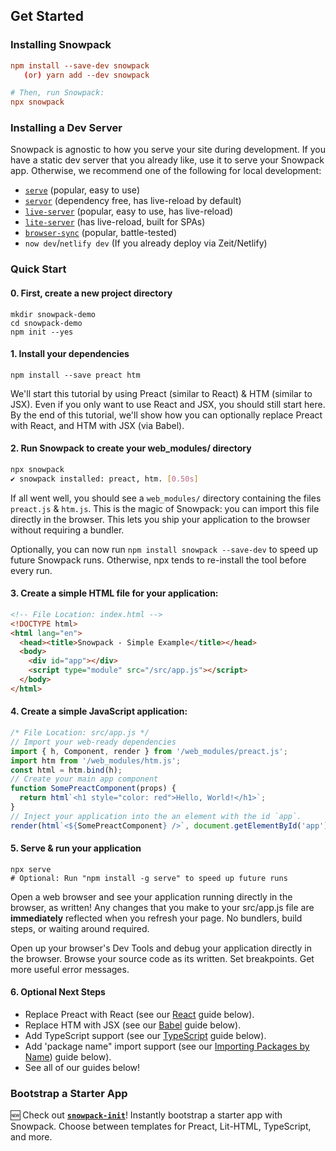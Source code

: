 ## Get Started

### Installing Snowpack

```toml
npm install --save-dev snowpack
   (or) yarn add --dev snowpack

# Then, run Snowpack:
npx snowpack
```

### Installing a Dev Server

Snowpack is agnostic to how you serve your site during development. If you have a static dev server that you already like, use it to serve your Snowpack app. Otherwise, we recommend one of the following for local development:

- [`serve`](https://www.npmjs.com/package/serve) (popular, easy to use)
- [`servor`](https://www.npmjs.com/package/servor) (dependency free, has live-reload by default)
- [`live-server`](https://www.npmjs.com/package/live-server) (popular, easy to use, has live-reload)
- [`lite-server`](https://www.npmjs.com/package/lite-server) (has live-reload, built for SPAs)
- [`browser-sync`](https://www.npmjs.com/package/browser-sync) (popular, battle-tested)
- `now dev`/`netlify dev` (If you already deploy via Zeit/Netlify)


### Quick Start

#### 0. First, create a new project directory

```
mkdir snowpack-demo
cd snowpack-demo
npm init --yes
```

#### 1. Install your dependencies

```
npm install --save preact htm
```

We'll start this tutorial by using Preact (similar to React) & HTM (similar to JSX). Even if you only want to use React and JSX, you should still start here. By the end of this tutorial, we'll show how you can optionally replace Preact with React, and HTM with JSX (via Babel).


#### 2. Run Snowpack to create your web_modules/ directory

```bash
npx snowpack
✔ snowpack installed: preact, htm. [0.50s]
```

If all went well, you should see a `web_modules/` directory containing the files `preact.js` & `htm.js`. This is the magic of Snowpack: you can import this file directly in the browser. This lets you ship your application to the browser without requiring a bundler.

Optionally, you can now run `npm install snowpack --save-dev` to speed up future Snowpack runs. Otherwise, npx tends to re-install the tool before every run.


#### 3. Create a simple HTML file for your application:

```html
<!-- File Location: index.html -->
<!DOCTYPE html>
<html lang="en">
  <head><title>Snowpack - Simple Example</title></head>
  <body>
    <div id="app"></div>
    <script type="module" src="/src/app.js"></script>
  </body>
</html>
```

#### 4. Create a simple JavaScript application:

```js
/* File Location: src/app.js */
// Import your web-ready dependencies
import { h, Component, render } from '/web_modules/preact.js';
import htm from '/web_modules/htm.js';
const html = htm.bind(h);
// Create your main app component
function SomePreactComponent(props) {
  return html`<h1 style="color: red">Hello, World!</h1>`;
}
// Inject your application into the an element with the id `app`.
render(html`<${SomePreactComponent} />`, document.getElementById('app'));
```

#### 5. Serve & run your application

```
npx serve
# Optional: Run "npm install -g serve" to speed up future runs
```

Open a web browser and see your application running directly in the browser, as written! Any changes that you make to your src/app.js file are **immediately** reflected when you refresh your page. No bundlers, build steps, or waiting around required.

Open up your browser's Dev Tools and debug your application directly in the browser. Browse your source code as its written. Set breakpoints. Get more useful error messages.

#### 6. Optional Next Steps

- Replace Preact with React (see our [React](#react) guide below).
- Replace HTM with JSX (see our [Babel](#babel) guide below).
- Add TypeScript support (see our [TypeScript](#typescript) guide below).
- Add 'package name" import support (see our [Importing Packages by Name](#importing-packages-by-name)) guide below).
- See all of our guides below!




### Bootstrap a Starter App

🆕 Check out **[`snowpack-init`](https://github.com/pikapkg/snowpack-init)**! Instantly bootstrap a starter app with Snowpack. Choose between templates for Preact, Lit-HTML, TypeScript, and more.
